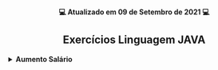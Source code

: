 <p align="center"><strong>💻 Atualizado em 09 de Setembro de 2021 💻</strong></p>

<h2 align="center">Exercícios Linguagem JAVA</h2>

<!-- Aumento Salário dos Funcionários -->
 <details>
  <summary><strong>Aumento Salário</strong></summary>
    <br/>
 
 <div align="center"><h3>ENUNCIADO<h3></div>

```
Fazer um programa para ler um número inteiro N e depois os dados (id, nome e salario) de N funcionários. Não 
deve haver repetição de id. 
 
Em seguida, efetuar o aumento de X por cento no salário de um determinado funcionário. Para isso, o programa
deve ler um id e o valor X. Se o id informado não existir, mostrar uma mensagem e abortar a operação. 
Ao final, mostrar a listagem atualizada dos funcionários, conforme exemplos.
 
Lembre-se de aplicar a técnica de encapsulamento para não permitir que o salário possa ser mudado livremente. 
Um salário só pode ser aumentado com base em uma operação de aumento por porcentagem dada.
```


<div align="center"><h3>RESULTADO 1<h3></div>
 
```
How many employees will be registered? 3

Emplyoee #1:
Id: 333
Name: Maria Brown
Salary: 4000.00

Emplyoee #2:
Id: 536
Name: Alex Grey
Salary: 3000.00

Emplyoee #3:
Id: 772
Name: Bob Green
Salary: 5000.00

Enter the employee id that will have salary increase : 536
Enter the percentage: 10.0

List of employees:
333, Maria Brown, 4000.00
536, Alex Grey, 3300.00
772, Bob Green, 5000.00
```

<div align="center"><h3>RESULTADO 2<h3></div>

```
How many employees will be registered? 2

Emplyoee #1:
Id: 333
Name: Maria Brown
Salary: 4000.00

Emplyoee #2:
Id: 536
Name: Alex Grey
Salary: 3000.00

Enter the employee id that will have salary increase: 776
This id does not exist!

List of employees:
333, Maria Brown, 4000.00
536, Alex Grey, 3000.00
```
</details>